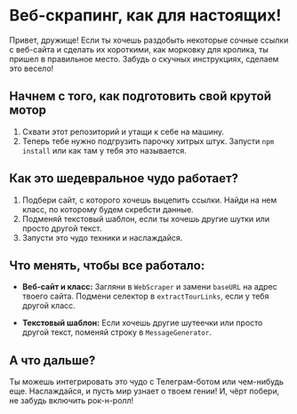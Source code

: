 # Веб-скрапинг, как для настоящих!

Привет, дружище! Если ты хочешь раздобыть некоторые сочные ссылки с веб-сайта и сделать их короткими, как морковку для кролика, ты пришел в правильное место. Забудь о скучных инструкциях, сделаем это весело!

## Начнем с того, как подготовить свой крутой мотор

1. Схвати этот репозиторий и утащи к себе на машину.
2. Теперь тебе нужно подгрузить парочку хитрых штук. Запусти `npm install` или как там у тебя это называется.

## Как это шедевральное чудо работает?

1. Подбери сайт, с которого хочешь выцепить ссылки. Найди на нем класс, по которому будем скребсти данные.
2. Подменяй текстовый шаблон, если ты хочешь другие шутки или просто другой текст.
3. Запусти это чудо техники и наслаждайся.

## Что менять, чтобы все работало:

- **Веб-сайт и класс:** Загляни в `WebScraper` и замени `baseURL` на адрес твоего сайта. Подмени селектор в `extractTourLinks`, если у тебя другой класс.
  
- **Текстовый шаблон:** Если хочешь другие шутеечки или просто другой текст, поменяй строку в `MessageGenerator`.

## А что дальше?

Ты можешь интегрировать это чудо с Телеграм-ботом или чем-нибудь еще. Наслаждайся, и пусть мир узнает о твоем гении! И, чёрт побери, не забудь включить рок-н-ролл!
